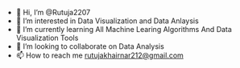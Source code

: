 - 👋 Hi, I’m @Rutuja2207
- 👀 I’m interested in Data Visualization and Data Anlaysis
- 🌱 I’m currently learning All Machine Learing Algorithms And Data Visualization Tools
- 💞️ I’m looking to collaborate on Data Analysis 
- 📫 How to reach me rutujakhairnar212@gmail.com

<!---
Rutuja2207/Rutuja2207 is a ✨ special ✨ repository because its `README.md` (this file) appears on your GitHub profile.
You can click the Preview link to take a look at your changes.
--->
